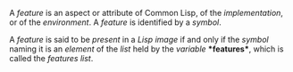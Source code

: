 
 



A *feature* is an aspect or attribute of Common Lisp, of the *implementation*, or of the *environment*. A *feature* is identified by a *symbol*. 



A *feature* is said to be *present* in a *Lisp image* if and only if the *symbol* naming it is an *element* of the *list* held by the *variable* **\*features\***, which is called the *features list*. 



